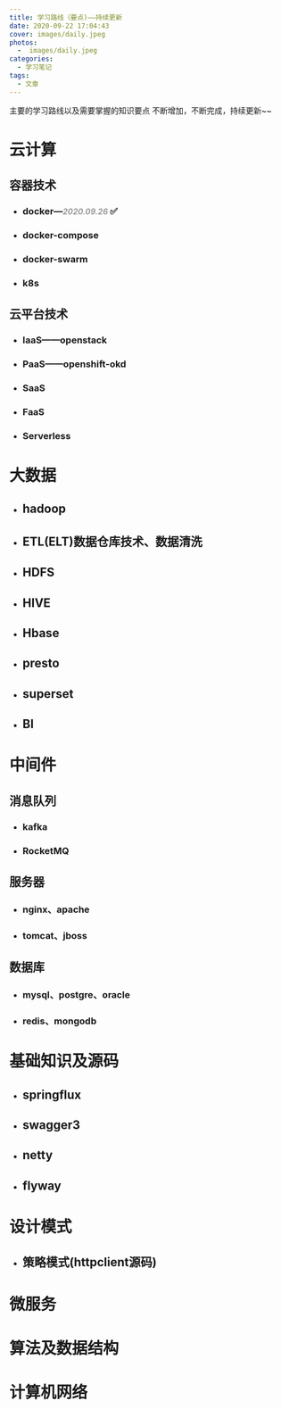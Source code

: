 ```yaml
---
title: 学习路线（要点)——持续更新
date: 2020-09-22 17:04:43
cover: images/daily.jpeg
photos: 
  -  images/daily.jpeg
categories: 
  - 学习笔记
tags: 
  - 文章
---
```


主要的学习路线以及需要掌握的知识要点
不断增加，不断完成，持续更新~~
<!--more -->
# **云计算**
## 容器技术
- ###  docker—<i style='color:#999999;font-size:14px'>2020.09.26</i> ✅
- ### docker-compose
- ### docker-swarm
- ### k8s

## 云平台技术
- ### IaaS——openstack
- ### PaaS——openshift-okd
- ### SaaS
- ### FaaS
- ### Serverless

# **大数据**
- ## hadoop
- ## ETL(ELT)数据仓库技术、数据清洗
- ## HDFS
- ## HIVE
- ## Hbase
- ## presto
- ## superset
- ## BI

# **中间件**
## 消息队列
- ### kafka
- ### RocketMQ

## 服务器
- ### nginx、apache
- ### tomcat、jboss

## 数据库
- ### mysql、postgre、oracle
- ### redis、mongodb

# **基础知识及源码**
- ## springflux
- ## swagger3
- ## netty
- ## flyway

# **设计模式**
- ## 策略模式(httpclient源码)

# **微服务**

# **算法及数据结构**

# **计算机网络**

